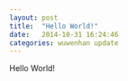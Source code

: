 ```yaml
---
layout: post
title:  "Hello World!"
date:   2014-10-31 16:24:46
categories: wuwenhan update
---
```

Hello World!
